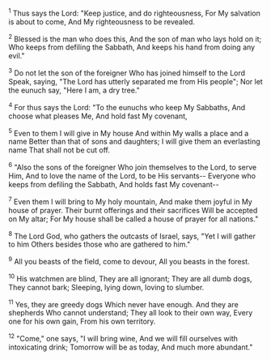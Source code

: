 <sup>1</sup> 
Thus says the Lord: "Keep justice, and do righteousness, For My salvation is about to come, And My righteousness to be revealed. 

<sup>2</sup> 
Blessed is the man who does this, And the son of man who lays hold on it; Who keeps from defiling the Sabbath, And keeps his hand from doing any evil." 

<sup>3</sup> 
Do not let the son of the foreigner Who has joined himself to the Lord Speak, saying, "The Lord has utterly separated me from His people"; Nor let the eunuch say, "Here I am, a dry tree." 

<sup>4</sup> 
For thus says the Lord: "To the eunuchs who keep My Sabbaths, And choose what pleases Me, And hold fast My covenant, 

<sup>5</sup> 
Even to them I will give in My house And within My walls a place and a name Better than that of sons and daughters; I will give them an everlasting name That shall not be cut off. 

<sup>6</sup> 
"Also the sons of the foreigner Who join themselves to the Lord, to serve Him, And to love the name of the Lord, to be His servants-- Everyone who keeps from defiling the Sabbath, And holds fast My covenant-- 

<sup>7</sup> 
Even them I will bring to My holy mountain, And make them joyful in My house of prayer. Their burnt offerings and their sacrifices Will be accepted on My altar; For My house shall be called a house of prayer for all nations." 

<sup>8</sup> 
The Lord God, who gathers the outcasts of Israel, says, "Yet I will gather to him Others besides those who are gathered to him." 

<sup>9</sup> 
All you beasts of the field, come to devour, All you beasts in the forest. 

<sup>10</sup> 
His watchmen are blind, They are all ignorant; They are all dumb dogs, They cannot bark; Sleeping, lying down, loving to slumber. 

<sup>11</sup> 
Yes, they are greedy dogs Which never have enough. And they are shepherds Who cannot understand; They all look to their own way, Every one for his own gain, From his own territory. 

<sup>12</sup> 
"Come," one says, "I will bring wine, And we will fill ourselves with intoxicating drink; Tomorrow will be as today, And much more abundant."